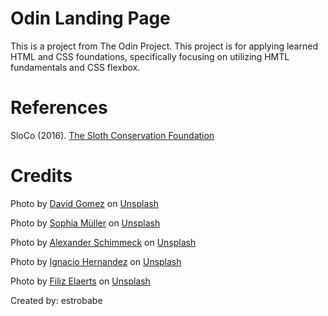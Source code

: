 # Odin Landing Page

This is a project from The Odin Project. This project is for applying learned HTML and CSS foundations, specifically focusing on utilizing HMTL fundamentals and CSS flexbox.


# References

SloCo (2016). <a href="https://slothconservation.org">The Sloth Conservation Foundation</a>

# Credits

Photo by <a href="https://unsplash.com/@dcanadianphotographer?utm_content=creditCopyText&utm_medium=referral&utm_source=unsplash">David Gomez</a> on <a href="https://unsplash.com/photos/a-brown-and-white-sloth-hanging-from-a-tree-na--v-QNl0M?utm_content=creditCopyText&utm_medium=referral&utm_source=unsplash">Unsplash</a>

Photo by <a href="https://unsplash.com/@sevethavi?utm_content=creditCopyText&utm_medium=referral&utm_source=unsplash">Sophia Müller</a> on <a href="https://unsplash.com/photos/close-up-photography-of-brown-animal-5t9T6hQ2Cn0?utm_content=creditCopyText&utm_medium=referral&utm_source=unsplash">Unsplash</a>

Photo by <a href="https://unsplash.com/@alschim?utm_content=creditCopyText&utm_medium=referral&utm_source=unsplash">Alexander Schimmeck</a> on <a href="https://unsplash.com/photos/sloth-on-tree-during-daytime-qb4xMZsxXyw?utm_content=creditCopyText&utm_medium=referral&utm_source=unsplash">Unsplash</a>
      
      
Photo by <a href="https://unsplash.com/@ignacioh01?utm_content=creditCopyText&utm_medium=referral&utm_source=unsplash">Ignacio Hernandez</a> on <a href="https://unsplash.com/photos/brown-monkey-on-green-leaves-0rIYnyxOyig?utm_content=creditCopyText&utm_medium=referral&utm_source=unsplash">Unsplash</a>

Photo by <a href="https://unsplash.com/@filizelaerts?utm_content=creditCopyText&utm_medium=referral&utm_source=unsplash">Filiz Elaerts</a> on <a href="https://unsplash.com/photos/a-sloth-hangs-from-a-tree-branch-059CQhZfo1w?utm_content=creditCopyText&utm_medium=referral&utm_source=unsplash">Unsplash</a>

Created by: estrobabe